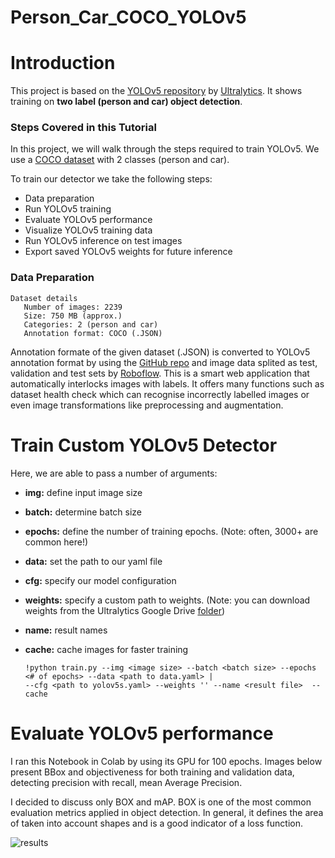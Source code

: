# Person_Car_COCO_YOLOv5

  # Introduction
  
  This project is based on the [YOLOv5 repository](https://github.com/ultralytics/yolov5) by [Ultralytics](https://www.ultralytics.com/). It shows training on **two label (person and car) object detection**.
  
  ### Steps Covered in this Tutorial

In this project, we will walk through the steps required to train YOLOv5. We use a [COCO dataset](https://evp-ml-data.s3.us-east-2.amazonaws.com/ml-interview/openimages-personcar/trainval.tar.gz) with 2 classes (person and car).

To train our detector we take the following steps:

* Data preparation
* Run YOLOv5 training
* Evaluate YOLOv5 performance
* Visualize YOLOv5 training data
* Run YOLOv5 inference on test images
* Export saved YOLOv5 weights for future inference

### Data Preparation
    Dataset details
       Number of images: 2239
       Size: 750 MB (approx.)
       Categories: 2 (person and car)
       Annotation format: COCO (.JSON)
       
 Annotation formate of the given dataset (.JSON) is converted to YOLOv5 annotation format by using the [GitHub repo](https://github.com/pylabel-project/samples/blob/main/coco2yolov5.ipynb) and image data splited as test, validation and test sets by [Roboflow](https://roboflow.com). This is a smart web application that automatically interlocks images with labels. It offers many functions such as dataset health check which can recognise incorrectly labelled images or even image transformations like preprocessing and augmentation.

# Train Custom YOLOv5 Detector

Here, we are able to pass a number of arguments:
- **img:** define input image size
- **batch:** determine batch size
- **epochs:** define the number of training epochs. (Note: often, 3000+ are common here!)
- **data:** set the path to our yaml file
- **cfg:** specify our model configuration
- **weights:** specify a custom path to weights. (Note: you can download weights from the Ultralytics Google Drive [folder](https://drive.google.com/open?id=1Drs_Aiu7xx6S-ix95f9kNsA6ueKRpN2J))
- **name:** result names
- **cache:** cache images for faster training
        
      !python train.py --img <image size> --batch <batch size> --epochs <# of epochs> --data <path to data.yaml> | 
      --cfg <path to yolov5s.yaml> --weights '' --name <result file>  --cache

# Evaluate YOLOv5 performance
  
  I ran this Notebook in Colab by using its GPU for 100 epochs. Images below present BBox and objectiveness for both training and validation data, detecting precision with recall, mean Average Precision.
  
  I decided to discuss only BOX and mAP. BOX is one of the most common evaluation metrics applied in object detection. In general, it defines the area of taken into account shapes and is a good indicator of a loss function. 
  
  ![results](https://user-images.githubusercontent.com/47291136/147809027-82d22d1c-2a3d-42d7-a1c0-625d187dfb71.png)
